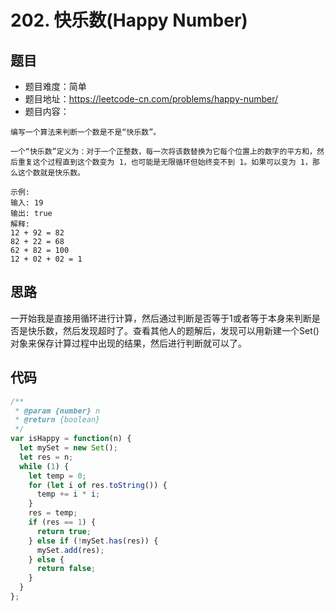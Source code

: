 # 202. 快乐数(Happy Number)

## 题目
* 题目难度：简单
* 题目地址：https://leetcode-cn.com/problems/happy-number/
* 题目内容：
```
编写一个算法来判断一个数是不是“快乐数”。

一个“快乐数”定义为：对于一个正整数，每一次将该数替换为它每个位置上的数字的平方和，然后重复这个过程直到这个数变为 1，也可能是无限循环但始终变不到 1。如果可以变为 1，那么这个数就是快乐数。

示例: 
输入: 19
输出: true
解释: 
12 + 92 = 82
82 + 22 = 68
62 + 82 = 100
12 + 02 + 02 = 1
```


## 思路
一开始我是直接用循环进行计算，然后通过判断是否等于1或者等于本身来判断是否是快乐数，然后发现超时了。查看其他人的题解后，发现可以用新建一个Set()对象来保存计算过程中出现的结果，然后进行判断就可以了。


## 代码
```JavaScript
/**
 * @param {number} n
 * @return {boolean}
 */
var isHappy = function(n) {
  let mySet = new Set();
  let res = n;
  while (1) {
    let temp = 0;
    for (let i of res.toString()) {
      temp += i * i;
    }
    res = temp;
    if (res == 1) {
      return true;
    } else if (!mySet.has(res)) {
      mySet.add(res);
    } else {
      return false;
    }
  }
};
```

